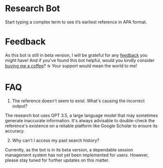 # Research Bot
Start typing a complex term to see it’s earliest reference in APA format.

# Feedback
As this bot is still in beta version, I will be grateful for any [feedback](https://forms.gle/L7cmV3b3rF8QoT347) you might have! And if you've found this bot helpful, would you kindly consider [buying me a coffee](https://www.buymeacoffee.com/ivanpuatomato?)? ☕️ Your support would mean the world to me!

# FAQ
1. The reference doesn't seem to exist. What's causing the incorrect output? 

The research bot uses GPT 3.5, a large language model that may sometimes generate inaccurate information. It's always advisable to double-check the reference's existence on a reliable platform like Google Scholar to ensure its accuracy.

2. Why can't I access my past search history?

Currently, as the bot is in its beta version, a dependable session management system has not yet been implemented for users. However, please stay tuned for further updates on this matter.
